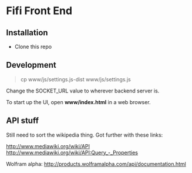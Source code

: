 # Fifi Front End

## Installation

* Clone this repo

## Development

> cp www/js/settings.js-dist www/js/settings.js

Change the SOCKET_URL value to wherever backend server is.

To start up the UI, open **www/index.html** in a web browser.

## API stuff

Still need to sort the wikipedia thing. Got further with these links:

http://www.mediawiki.org/wiki/API
http://www.mediawiki.org/wiki/API:Query_-_Properties

Wolfram alpha:
http://products.wolframalpha.com/api/documentation.html
